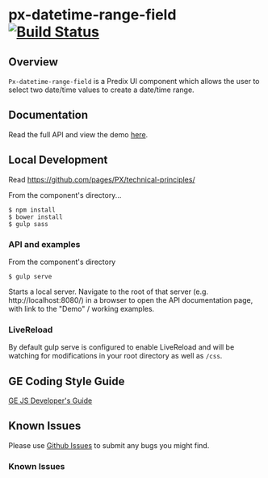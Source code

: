 # px-datetime-range-field [![Build Status](https://travis-ci.org/PredixDev/px-datetime-range-field.svg?branch=master)](https://travis-ci.org/PredixDev/px-datetime-range-field)

## Overview

`Px-datetime-range-field` is a Predix UI component which allows the user to select two date/time values to create a date/time range.

## Documentation

Read the full API and view the demo [here](https://predixdev.github.io/px-datetime-range-field).

## Local Development

Read https://github.com/pages/PX/technical-principles/

From the component's directory...

```
$ npm install
$ bower install
$ gulp sass
```

### API and examples

From the component's directory

```
$ gulp serve
```

Starts a local server. Navigate to the root of that server (e.g. http://localhost:8080/) in a browser to open the API documentation page, with link to the "Demo" / working examples.

### LiveReload

By default gulp serve is configured to enable LiveReload and will be watching for modifications in your root directory as well as `/css`.

GE Coding Style Guide
---------------------

[GE JS Developer's Guide](https://github.com/GeneralElectric/javascript)

## Known Issues

Please use [Github Issues](https://github.com/PredixDev/px-datetime-range-field/issues) to submit any bugs you might find.


### Known Issues
